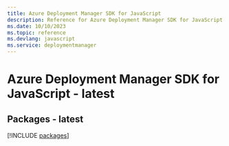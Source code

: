 ```yaml
---
title: Azure Deployment Manager SDK for JavaScript
description: Reference for Azure Deployment Manager SDK for JavaScript
ms.date: 10/10/2023
ms.topic: reference
ms.devlang: javascript
ms.service: deploymentmanager
---
```

# Azure Deployment Manager SDK for JavaScript - latest
## Packages - latest
[!INCLUDE [packages](deployment-manager-index.md)]